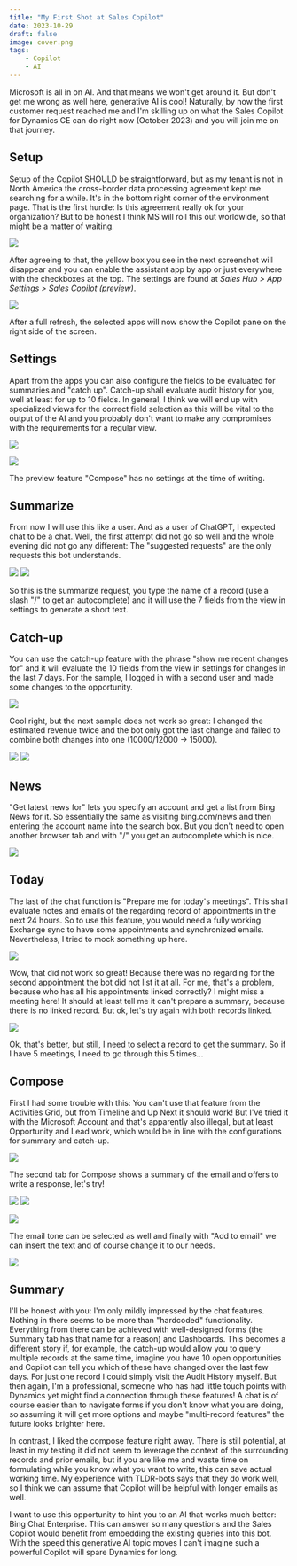 ```yaml
---
title: "My First Shot at Sales Copilot"
date: 2023-10-29
draft: false
image: cover.png
tags: 
    - Copilot
    - AI
---
```


Microsoft is all in on AI. And that means we won't get around it. But don't get me wrong as well here, generative AI is cool! Naturally, by now the first customer request reached me and I'm skilling up on what the Sales Copilot for Dynamics CE can do right now (October 2023) and you will join me on that journey.

## Setup
Setup of the Copilot SHOULD be straightforward, but as my tenant is not in North America the cross-border data processing agreement kept me searching for a while. It's in the bottom right corner of the environment page. That is the first hurdle: Is this agreement really ok for your organization? But to be honest I think MS will roll this out worldwide, so that might be a matter of waiting.

![](agreement.png)

After agreeing to that, the yellow box you see in the next screenshot will disappear and you can enable the assistant app by app or just everywhere with the checkboxes at the top. The settings are found at _Sales Hub > App Settings > Sales Copilot (preview)_.

![](setup.png)

After a full refresh, the selected apps will now show the Copilot pane on the right side of the screen.

## Settings
Apart from the apps you can also configure the fields to be evaluated for summaries and "catch up". Catch-up shall evaluate audit history for you, well at least for up to 10 fields. 
In general, I think we will end up with specialized views for the correct field selection as this will be vital to the output of the AI and you probably don't want to make any compromises with the requirements for a regular view.

![](SummarySettings.png)

![](CatchUpSettings.png)

The preview feature "Compose" has no settings at the time of writing.

## Summarize
From now I will use this like a user. And as a user of ChatGPT, I expected chat to be a chat. Well, the first attempt did not go so well and the whole evening did not go any different: The "suggested requests" are the only requests this bot understands. 

![](Summarize1.png) ![](Summarize2.png)

So this is the summarize request, you type the name of a record (use a slash "/" to get an autocomplete) and it will use the 7 fields from the view in settings to generate a short text. 

## Catch-up
You can use the catch-up feature with the phrase "show me recent changes for" and it will evaluate the 10 fields from the view in settings for changes in the last 7 days. For the sample, I logged in with a second user and made some changes to the opportunity.

![](CatchUp1.png)

Cool right, but the next sample does not work so great: I changed the estimated revenue twice and the bot only got the last change and failed to combine both changes into one (10000/12000 -> 15000).

![](CatchUpAudit.png) ![](CatchUp2.png)

## News
"Get latest news for" lets you specify an account and get a list from Bing News for it. So essentially the same as visiting bing.com/news and then entering the account name into the search box. But you don't need to open another browser tab and with "/" you get an autocomplete which is nice.

![](News.png)

## Today
The last of the chat function is "Prepare me for today's meetings". This shall evaluate notes and emails of the regarding record of appointments in the next 24 hours. So to use this feature, you would need a fully working Exchange sync to have some appointments and synchronized emails. Nevertheless, I tried to mock something up here.

![](Prepare1.png)

Wow, that did not work so great! Because there was no regarding for the second appointment the bot did not list it at all. For me, that's a problem, because who has all his appointments linked correctly? I might miss a meeting here! It should at least tell me it can't prepare a summary, because there is no linked record.
But ok, let's try again with both records linked.

![](Prepare2.png)

Ok, that's better, but still, I need to select a record to get the summary. So if I have 5 meetings, I need to go through this 5 times...

## Compose
First I had some trouble with this: You can't use that feature from the Activities Grid, but from Timeline and Up Next it should work! But I've tried it with the Microsoft Account and that's apparently also illegal, but at least Opportunity and Lead work, which would be in line with the configurations for summary and catch-up. 

![](Compose1.png)

The second tab for Compose shows a summary of the email and offers to write a response, let's try!

![](Compose2.png) ![](Compose3.png) 

![](Compose4.png)

The email tone can be selected as well and finally with "Add to email" we can insert the text and of course change it to our needs.

![](Compose5.png) 

## Summary 
I'll be honest with you: I'm only mildly impressed by the chat features. Nothing in there seems to be more than "hardcoded" functionality. Everything from there can be achieved with well-designed forms (the Summary tab has that name for a reason) and Dashboards. This becomes a different story if, for example, the catch-up would allow you to query multiple records at the same time, imagine you have 10 open opportunities and Copilot can tell you which of these have changed over the last few days. For just one record I could simply visit the Audit History myself. But then again, I'm a professional, someone who has had little touch points with Dynamics yet might find a connection through these features! A chat is of course easier than to navigate forms if you don't know what you are doing, so assuming it will get more options and maybe "multi-record features" the future looks brighter here.

In contrast, I liked the compose feature right away. There is still potential, at least in my testing it did not seem to leverage the context of the surrounding records and prior emails, but if you are like me and waste time on formulating while you know what you want to write, this can save actual working time. My experience with TLDR-bots says that they do work well, so I think we can assume that Copilot will be helpful with longer emails as well.

I want to use this opportunity to hint you to an AI that works much better: Bing Chat Enterprise. This can answer so many questions and the Sales Copilot would benefit from embedding the existing queries into this bot. With the speed this generative AI topic moves I can't imagine such a powerful Copilot will spare Dynamics for long.